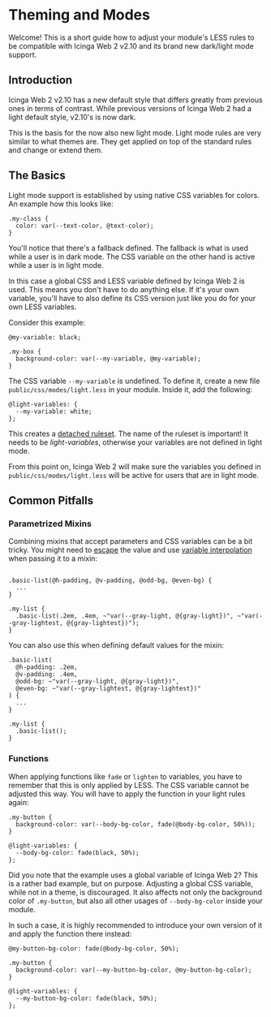 # Theming and Modes

Welcome! This is a short guide how to adjust your module's LESS rules to be
compatible with Icinga Web 2 v2.10 and its brand new dark/light mode support.

## Introduction

Icinga Web 2 v2.10 has a new default style that differs greatly from previous
ones in terms of contrast. While previous versions of Icinga Web 2 had a light
default style, v2.10's is now dark.

This is the basis for the now also new light mode. Light mode rules are very
similar to what themes are. They get applied on top of the standard rules and
change or extend them.

## The Basics

Light mode support is established by using native CSS variables for colors.
An example how this looks like:

```less
.my-class {
  color: var(--text-color, @text-color);
}
```

You'll notice that there's a fallback defined. The fallback is what is used
while a user is in dark mode. The CSS variable on the other hand is active
while a user is in light mode.

In this case a global CSS and LESS variable defined by Icinga Web 2 is used.
This means you don't have to do anything else. If it's your own variable,
you'll have to also define its CSS version just like you do for your own
LESS variables.

Consider this example:

```less
@my-variable: black;

.my-box {
  background-color: var(--my-variable, @my-variable);
}
```

The CSS variable `--my-variable` is undefined. To define it, create a new file
`public/css/modes/light.less` in your module. Inside it, add the following:

```less
@light-variables: {
  --my-variable: white;
};
```

This creates a [detached ruleset](https://lesscss.org/features/#detached-rulesets-feature).
The name of the ruleset is important! It needs to be *light-variables*, otherwise
your variables are not defined in light mode.

From this point on, Icinga Web 2 will make sure the variables you defined in
`public/css/modes/light.less` will be active for users that are in light mode.

## Common Pitfalls

### Parametrized Mixins

Combining mixins that accept parameters and CSS variables can be a bit tricky.
You might need to [escape](https://lesscss.org/#escaping) the value and use
[variable interpolation](https://lesscss.org/features/#variables-feature-variable-interpolation)
when passing it to a mixin:

```less

.basic-list(@h-padding, @v-padding, @odd-bg, @even-bg) {
  ...
}

.my-list {
  .basic-list(.2em, .4em, ~"var(--gray-light, @{gray-light})", ~"var(--gray-lightest, @{gray-lightest})");
}
```

You can also use this when defining default values for the mixin:

```less
.basic-list(
  @h-padding: .2em,
  @v-padding: .4em,
  @odd-bg: ~"var(--gray-light, @{gray-light})",
  @even-bg: ~"var(--gray-lightest, @{gray-lightest})"
) {
  ...
}

.my-list {
  .basic-list();
}
```

### Functions

When applying functions like `fade` or `lighten` to variables, you have to
remember that this is only applied by LESS. The CSS variable cannot be adjusted
this way. You will have to apply the function in your light rules again:

```less
.my-button {
  background-color: var(--body-bg-color, fade(@body-bg-color, 50%));
}

@light-variables: {
  --body-bg-color: fade(black, 50%);
};
```

Did you note that the example uses a global variable of Icinga Web 2? This is
a rather bad example, but on purpose. Adjusting a global CSS variable, while
not in a theme, is discouraged. It also affects not only the background color
of `.my-button`, but also all other usages of `--body-bg-color` inside your
module.

In such a case, it is highly recommended to introduce your own version of it
and apply the function there instead:

```less
@my-button-bg-color: fade(@body-bg-color, 50%);

.my-button {
  background-color: var(--my-button-bg-color, @my-button-bg-color);
}

@light-variables: {
  --my-button-bg-color: fade(black, 50%);
};
```

